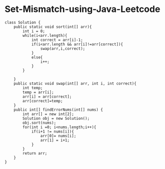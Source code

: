 # Set-Mismatch-using-Java-Leetcode

    class Solution {
        public static void sort(int[] arr){
            int i = 0;
            while(i<arr.length){
                int correct = arr[i]-1;
                if(i<arr.length && arr[i]!=arr[correct]){
                    swap(arr,i,correct);
                }
                else{
                    i++;
                }
            }
    
        }
        public static void swap(int[] arr, int i, int correct){
            int temp;
            temp = arr[i];
            arr[i] = arr[correct];
            arr[correct]=temp;
        }
        public int[] findErrorNums(int[] nums) {
            int arr[] = new int[2];
            Solution obj = new Solution();
            obj.sort(nums);
            for(int i =0; i<nums.length;i++){
                if(i+1 != nums[i]){
                    arr[0]= nums[i];
                    arr[1] = i+1;
                }
            }
            return arr;
        }
    }
